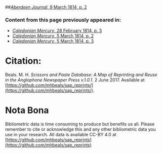 ##[*Aberdeen Journal*, 9 March 1814, p. 2](https://mhbeals.github.io/sap_html/Aberdeen-Journal/Aberdeen-Journal-9-March-1814-p-2)

### Content from this page previously appeared in:
+ [*Caledonian Mercury*, 28 February 1814, p. 3](https://mhbeals.github.io/sap_html/Caledonian-Mercury/Caledonian-Mercury-28-February-1814-p-3)
+ [*Caledonian Mercury*, 5 March 1814, p. 2](https://mhbeals.github.io/sap_html/Caledonian-Mercury/Caledonian-Mercury-5-March-1814-p-2)
+ [*Caledonian Mercury*, 5 March 1814, p. 3](https://mhbeals.github.io/sap_html/Caledonian-Mercury/Caledonian-Mercury-5-March-1814-p-3)
                    
# Citation: 

Beals. M. H. *Scissors and Paste Database: A Map of Reprinting and Reuse in the Anglophone Newspaper Press v.1.0.1.* 2 June 2017. Available at [https://github.com/mhbeals/sap_reprints/](https://github.com/mhbeals/sap_reprints/). 
                    
# Nota Bona

Bibliometric data is time consuming to produce but benefits us all. Please remember to cite or acknowledge this and any other bibliometric data you use in your research. All data is available CC-BY 4.0 at [https://github.com/mhbeals/sap_reprints](https://github.com/mhbeals/sap_reprints)
